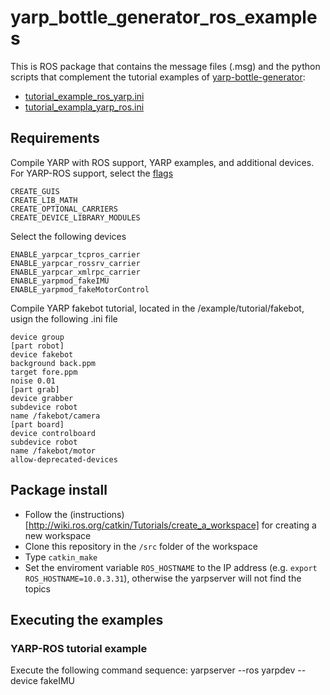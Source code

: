 # yarp_bottle_generator_ros_examples

This is ROS package that contains the message files (.msg) and the python 
scripts that complement the tutorial examples of 
[yarp-bottle-generator](https://github.com/vislab-tecnico-lisboa/yarp-bottle-generator): 
* [tutorial_example_ros_yarp.ini](https://github.com/vislab-tecnico-lisboa/yarp-bottle-generator/blob/master/app/tutorial_example_ros_yarp.ini)
* [tutorial_exampla_yarp_ros.ini](https://github.com/vislab-tecnico-lisboa/yarp-bottle-generator/blob/master/app/tutorial_example_yarp_ros.ini)

## Requirements
Compile YARP with ROS support, YARP examples, and additional devices.
For YARP-ROS support, select the [flags](http://www.yarp.it/yarp_with_ros_configure.html)

    CREATE_GUIS
    CREATE_LIB_MATH
    CREATE_OPTIONAL_CARRIERS
    CREATE_DEVICE_LIBRARY_MODULES

Select the following devices

	ENABLE_yarpcar_tcpros_carrier
	ENABLE_yarpcar_rossrv_carrier
	ENABLE_yarpcar_xmlrpc_carrier
	ENABLE_yarpmod_fakeIMU
	ENABLE_yarpmod_fakeMotorControl

Compile YARP fakebot tutorial, located in the <yarp-repository>/example/tutorial/fakebot, usign the following .ini file

	device group
	[part robot]
	device fakebot
	background back.ppm
	target fore.ppm
	noise 0.01
	[part grab]
	device grabber
	subdevice robot
	name /fakebot/camera
	[part board]
	device controlboard
	subdevice robot
	name /fakebot/motor
	allow-deprecated-devices

## Package install
* Follow the (instructions)[http://wiki.ros.org/catkin/Tutorials/create_a_workspace] for creating a new workspace
* Clone this repository in the `/src` folder of the workspace
* Type `catkin_make`
* Set the enviroment variable `ROS_HOSTNAME` to the IP address (e.g. `export ROS_HOSTNAME=10.0.3.31`), otherwise the yarpserver will not find the topics

## Executing the examples

### YARP-ROS tutorial example
Execute the following command sequence:
	yarpserver --ros
	yarpdev --device fakeIMU


